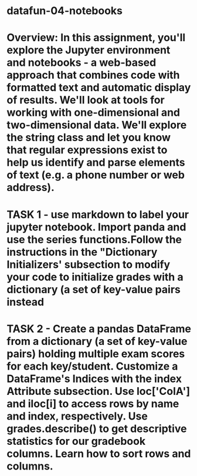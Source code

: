 # datafun-04-notebooks
# Overview: In this assignment, you'll explore the Jupyter environment and notebooks - a web-based approach that combines code with formatted text and automatic display of results.  We'll look at tools for working with one-dimensional and two-dimensional data.  We'll explore the string class and let you know that regular expressions exist to help us identify and parse elements of text (e.g. a phone number or web address). 

# TASK 1 - use markdown to label your jupyter notebook. Import panda and use the series functions.Follow the instructions in the "Dictionary Initializers' subsection to modify your code to initialize grades with a dictionary (a set of key-value pairs instead 

# TASK 2 - Create a pandas DataFrame from a dictionary (a set of key-value pairs) holding multiple exam scores for each key/student. Customize a DataFrame's Indices with the index Attribute subsection. Use loc['ColA'] and iloc[i]  to access rows by name and index, respectively. Use grades.describe() to get descriptive statistics for our gradebook columns. Learn how to sort rows and columns.

